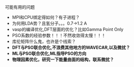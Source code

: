 可能有用的问题

- MPI和CPU绑定得如何？有子进程？
- 为何用LDA势？且氢分子。。。0.7->1.2 A
- vasp的编译优化,DFT层面的优化？比如Gamma Point Only
- PSO系数的经验参数！！！不然收敛得太慢！！！
- 库伦矩阵什么鬼，也许是个线索？
- **DFT与PSO联合优化,不浪费其他地方的WAVECAR,以及微扰？**
- **ML与PSO联合优化,ML指导PSO的方向**
- **物理因素优化，研究一下能量曲面的结构，联系微扰？**
